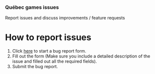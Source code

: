 ### Québec games issues

Report issues and discuss improvements / feature requests

# How to report issues

1. Click [here](https://github.com/Quebec-Games/issues/issues/new?assignees=octocat&labels=bug%2Ctriage&template=bug_report.yml&title=%5BBug%5D%3A+) to start a bug report form.
2. Fill out the form (Make sure you include a detailed description of the issue and filled out all the required fields).
3. Submit the bug report.
